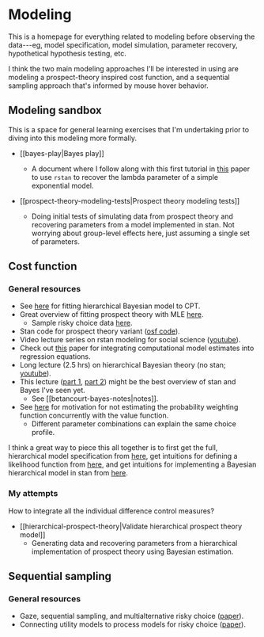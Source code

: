 # Modeling

This is a homepage for everything related to modeling before observing the
data---eg, model specification, model simulation, parameter recovery,
hypothetical hypothesis testing, etc.

I think the two main modeling approaches I'll be interested in using are
modeling a prospect-theory inspired cost function, and a sequential
sampling approach that's informed by mouse hover behavior. 

## Modeling sandbox

This is a space for general learning exercises that I'm 
undertaking prior to diving into this modeling more formally.

* [[bayes-play|Bayes play]]
    * A document where I follow along with this first tutorial in [this](https://link.springer.com/article/10.3758/s13428-016-0746-9) paper to use `rstan` to recover the lambda parameter of a simple exponential model.

* [[prospect-theory-modeling-tests|Prospect theory modeling tests]]
    * Doing initial tests of simulating data from prospect theory and recovering parameters from a model implemented in stan. Not worrying about group-level effects here, just assuming a single set of parameters.

## Cost function

### General resources

* See [here](https://doi.org/10.1016/j.jmp.2010.08.006) for fitting hierarchical Bayesian model to CPT.
* Great overview of fitting prospect theory with MLE [here](https://www.thegreatstatsby.com/posts/2021-03-08-ml-prospect/).
    * Sample risky choice data [here](https://github.com/paulstillman/thegreatstatsby/blob/main/_posts/2021-03-08-ml-prospect/data_all_2021-01-08.csv).
* Stan code for prospect theory variant ([osf code](https://osf.io/npd54)).
* Video lecture series on rstan modeling for social science ([youtube](https://www.youtube.com/playlist?list=PLu77iLvsj_GNmWqDdX-26kZ56dCZqkzBO)).
* Check out [this](https://www.biorxiv.org/content/biorxiv/early/2022/05/07/2020.10.09.333310.full.pdf) paper for integrating computational model estimates into regression equations.
* Long lecture (2.5 hrs) on hierarchical Bayesian theory (no stan; [youtube](https://www.youtube.com/watch?v=qQFF4tPgeWI)).
* This lecture ([part 1](https://www.youtube.com/watch?v=pHsuIaPbNbY), [part 2](https://www.youtube.com/watch?v=xWQpEAyI5s8)) might be the best overview of stan and Bayes I've seen yet.
    * See [[betancourt-bayes-notes|notes]].
* See [here](https://link.springer.com/article/10.1007/s11238-010-9234-3) for motivation for not estimating the probability weighting function concurrently with the value function.
    * Different parameter combinations can explain the same choice profile.

I think a great way to piece this all together is to first get the full, hierarchical model specification from [here](https://doi.org/10.1016/j.jmp.2010.08.006), get intuitions for defining a likelihood function from [here](https://www.thegreatstatsby.com/posts/2021-03-08-ml-prospect/), and get intuitions for implementing a Bayesian hierarchical model in stan from [here](https://www.youtube.com/watch?v=QqwCqPYbatA).

### My attempts

How to integrate all the individual difference control measures?

* [[hierarchical-prospect-theory|Validate hierarchical prospect theory model]]
    * Generating data and recovering parameters from a hierarchical
        implementation of prospect theory using Bayesian estimation.

## Sequential sampling

### General resources

* Gaze, sequential sampling, and multialternative risky choice ([paper](https://journals.plos.org/ploscompbiol/article?id=10.1371/journal.pcbi.1010283)).
* Connecting utility models to process models for risky choice ([paper](https://jbusemey.pages.iu.edu/JohnsonBusemeyerDecision.pdf)).
